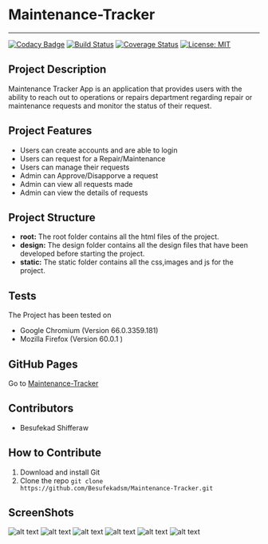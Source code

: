 # Maintenance-Tracker 
---
[![Codacy Badge](https://api.codacy.com/project/badge/Grade/9eb767981d1445b2899f8df277ec9a92)](https://www.codacy.com/app/Besufekadsm/Maintenance-Tracker?utm_source=github.com&utm_medium=referral&utm_content=Besufekadsm/Maintenance-Tracker&utm_campaign=badger)
[![Build Status](https://travis-ci.org/Besufekadsm/Maintenance-Tracker.svg?branch=master)](https://travis-ci.org/Besufekadsm/Maintenance-Tracker)
[![Coverage Status](https://coveralls.io/repos/github/Besufekadsm/Maintenance-Tracker/badge.svg?branch=master)](https://coveralls.io/github/Besufekadsm/Maintenance-Tracker?branch=master)
[![License: MIT](https://img.shields.io/badge/License-MIT-yellow.svg)](https://opensource.org/licenses/MIT)

## Project Description
Maintenance Tracker App is an application that provides users with the ability to reach out to operations or repairs department regarding repair or maintenance requests and monitor the status of their request.

## Project Features
* Users can create accounts and are able to login
* Users can request for a Repair/Maintenance 
* Users can manage their requests
* Admin can Approve/Disapporve a request
* Admin can view all requests made
* Admin can view the details of requests

## Project Structure
* **root:** The root folder contains all the html files of the project.
* **design:** The design folder contains all the design files that have been developed before starting the project.
* **static:** The static folder contains all the css,images and js for the project.   

## Tests
The Project has been tested on
* Google Chromium (Version 66.0.3359.181)
* Mozilla Firefox (Version 60.0.1 )

## GitHub Pages
Go to [Maintenance-Tracker](https://besufekadsm.github.io/Maintenance-Tracker/)

## Contributors
* Besufekad Shifferaw

## How to Contribute
1. Download and install Git
2. Clone the repo `git clone https://github.com/Besufekadsm/Maintenance-Tracker.git`

## ScreenShots

![alt text](https://besufekadsm.github.io/Maintenance-Tracker/design/UI/UI_homepage.png)
![alt text](https://besufekadsm.github.io/Maintenance-Tracker/design/UI/UI_login.png)
![alt text](https://besufekadsm.github.io/Maintenance-Tracker/design/UI/UI_register.png)
![alt text](https://besufekadsm.github.io/Maintenance-Tracker/design/UI/UI_user_dashboard.png)
![alt text](https://besufekadsm.github.io/Maintenance-Tracker/design/UI/UI_admin_dashboard.png)
![alt text](https://besufekadsm.github.io/Maintenance-Tracker/design/UI/UI_manage_users.png)